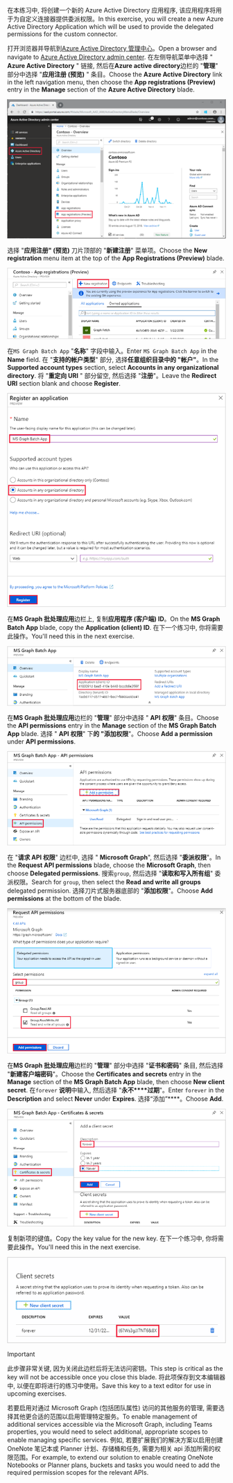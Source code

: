 <!-- markdownlint-disable MD002 MD041 -->

<span data-ttu-id="b0b5d-101">在本练习中, 将创建一个新的 Azure Active Directory 应用程序, 该应用程序将用于为自定义连接器提供委派权限。</span><span class="sxs-lookup"><span data-stu-id="b0b5d-101">In this exercise, you will create a new Azure Active Directory Application which will be used to provide the delegated permissions for the custom connector.</span></span>

<span data-ttu-id="b0b5d-102">打开浏览器并导航到[Azure Active Directory 管理中心](https://aad.portal.azure.com)。</span><span class="sxs-lookup"><span data-stu-id="b0b5d-102">Open a browser and navigate to [Azure Active Directory admin center](https://aad.portal.azure.com).</span></span> <span data-ttu-id="b0b5d-103">在左侧导航菜单中选择 " **Azure Active Directory** " 链接, 然后在**Azure active directory**边栏的 "**管理**" 部分中选择 "**应用注册 (预览)** " 条目。</span><span class="sxs-lookup"><span data-stu-id="b0b5d-103">Choose the **Azure Active Directory** link in the left navigation menu, then choose the **App registrations (Preview)** entry in the **Manage** section of the **Azure Active Directory** blade.</span></span>

![azure active directory 中的 azure active directory 刀片的屏幕截图管理中心](./images/app-reg-preview1.png)

<span data-ttu-id="b0b5d-105">选择 "**应用注册" (预览)** 刀片顶部的 "**新建注册**" 菜单项。</span><span class="sxs-lookup"><span data-stu-id="b0b5d-105">Choose the **New registration** menu item at the top of the **App Registrations (Preview)** blade.</span></span>

![Azure Active Directory 管理中心中的应用程序注册刀片的屏幕截图](./images/app-reg-preview2.png)

<span data-ttu-id="b0b5d-107">在`MS Graph Batch App` "**名称**" 字段中输入。</span><span class="sxs-lookup"><span data-stu-id="b0b5d-107">Enter `MS Graph Batch App` in the **Name** field.</span></span> <span data-ttu-id="b0b5d-108">在 "**支持的帐户类型**" 部分, 选择**任意组织目录中的 "帐户"**。</span><span class="sxs-lookup"><span data-stu-id="b0b5d-108">In the **Supported account types** section, select **Accounts in any organizational directory**.</span></span> <span data-ttu-id="b0b5d-109">将 "**重定向 URI** " 部分留空, 然后选择 "**注册**"。</span><span class="sxs-lookup"><span data-stu-id="b0b5d-109">Leave the **Redirect URI** section blank and choose **Register**.</span></span>

![在 Azure Active Directory 管理中心中注册应用程序边栏的屏幕截图](./images/app-reg-preview3.png)

<span data-ttu-id="b0b5d-111">在**MS Graph 批处理应用**边栏上, 复制**应用程序 (客户端) ID**。</span><span class="sxs-lookup"><span data-stu-id="b0b5d-111">On the **MS Graph Batch App** blade, copy the **Application (client) ID**.</span></span> <span data-ttu-id="b0b5d-112">在下一个练习中, 你将需要此操作。</span><span class="sxs-lookup"><span data-stu-id="b0b5d-112">You'll need this in the next exercise.</span></span>

![已注册的应用程序页的屏幕截图](./images/app-reg-preview4.png)

<span data-ttu-id="b0b5d-114">在**MS Graph 批处理应用**边栏的 "**管理**" 部分中选择 " **API 权限**" 条目。</span><span class="sxs-lookup"><span data-stu-id="b0b5d-114">Choose the **API permissions** entry in the **Manage** section of the **MS Graph Batch App** blade.</span></span> <span data-ttu-id="b0b5d-115">选择 " **API 权限**" 下**的 "添加权限**"。</span><span class="sxs-lookup"><span data-stu-id="b0b5d-115">Choose **Add a permission** under **API permissions**.</span></span>

![API 权限刀片的屏幕截图](./images/app-perms-preview1.png)

<span data-ttu-id="b0b5d-117">在 "**请求 API 权限**" 边栏中, 选择 " **Microsoft Graph**", 然后选择 "**委派权限**"。</span><span class="sxs-lookup"><span data-stu-id="b0b5d-117">In the **Request API permissions** blade, choose the **Microsoft Graph**, then choose **Delegated permissions**.</span></span> <span data-ttu-id="b0b5d-118">搜索`group`, 然后选择 "**读取和写入所有组**" 委派权限。</span><span class="sxs-lookup"><span data-stu-id="b0b5d-118">Search for `group`, then select the **Read and write all groups** delegated permission.</span></span> <span data-ttu-id="b0b5d-119">选择刀片式服务器底部的 "**添加权限**"。</span><span class="sxs-lookup"><span data-stu-id="b0b5d-119">Choose **Add permissions** at the bottom of the blade.</span></span>

 ![请求 API 权限刀片的屏幕截图](./images/app-perms-preview2.png)

<span data-ttu-id="b0b5d-121">在**MS Graph 批处理应用**边栏的 "**管理**" 部分中选择 "**证书和密码**" 条目, 然后选择 "**新建客户端密码**"。</span><span class="sxs-lookup"><span data-stu-id="b0b5d-121">Choose the **Certificates and secrets** entry in the **Manage** section of the **MS Graph Batch App** blade, then choose **New client secret**.</span></span> <span data-ttu-id="b0b5d-122">在`forever` **说明**中输入, 然后选择 "**永不\*\*\*\*过期**"。</span><span class="sxs-lookup"><span data-stu-id="b0b5d-122">Enter `forever` in the **Description** and select **Never** under **Expires**.</span></span> <span data-ttu-id="b0b5d-123">选择“添加”\*\*\*\*。</span><span class="sxs-lookup"><span data-stu-id="b0b5d-123">Choose **Add**.</span></span>

![证书和密码刀片的屏幕截图](./images/app-key-preview1.png)

<span data-ttu-id="b0b5d-125">复制新项的键值。</span><span class="sxs-lookup"><span data-stu-id="b0b5d-125">Copy the key value for the new key.</span></span> <span data-ttu-id="b0b5d-126">在下一个练习中, 你将需要此操作。</span><span class="sxs-lookup"><span data-stu-id="b0b5d-126">You'll need this in the next exercise.</span></span>

![新客户端密码的屏幕截图](./images/app-key-preview2.png)

> [!IMPORTANT]
> <span data-ttu-id="b0b5d-128">此步骤非常关键, 因为关闭此边栏后将无法访问密钥。</span><span class="sxs-lookup"><span data-stu-id="b0b5d-128">This step is critical as the key will not be accessible once you close this blade.</span></span> <span data-ttu-id="b0b5d-129">将此项保存到文本编辑器中, 以便在即将进行的练习中使用。</span><span class="sxs-lookup"><span data-stu-id="b0b5d-129">Save this key to a text editor for use in upcoming exercises.</span></span>

<span data-ttu-id="b0b5d-130">若要启用对通过 Microsoft Graph (包括团队属性) 访问的其他服务的管理, 需要选择其他更合适的范围以启用管理特定服务。</span><span class="sxs-lookup"><span data-stu-id="b0b5d-130">To enable management of additional services accessible via the Microsoft Graph, including Teams properties, you would need to select additional, appropriate scopes to enable managing specific services.</span></span> <span data-ttu-id="b0b5d-131">例如, 若要扩展我们的解决方案以启用创建 OneNote 笔记本或 Planner 计划、存储桶和任务, 需要为相关 api 添加所需的权限范围。</span><span class="sxs-lookup"><span data-stu-id="b0b5d-131">For example, to extend our solution to enable creating OneNote Notebooks or Planner plans, buckets and tasks you would need to add the required permission scopes for the relevant APIs.</span></span>